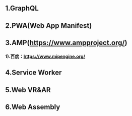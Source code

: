 ## 1.GraphQL

## 2.PWA(Web App Manifest)

## 3.AMP(https://www.ampproject.org/)
####  1).百度：https://www.mipengine.org/

## 4.Service Worker

## 5.Web VR&AR

## 6.Web Assembly
